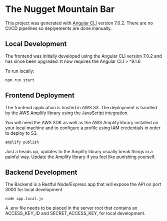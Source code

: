 # The Nugget Mountain Bar

This project was generated with [Angular CLI](https://github.com/angular/angular-cli) version 7.0.2. There are no CI/CD pipelines so deplyements are done manually.

## Local Development

The frontend was initially developed using the Angular CLI version 7.0.2 and has since been upgraded.  It now requires the Angular CLI  > ^9.1.6

To run locally:
```
npm run start
```
## Frontend Deployment

The frontend application is hosted in AWS S3.  The deployment is handled by the <a href="https://docs.amplify.aws/start/q/integration/js" target="_blank">AWS Amplify</a> library using the JavaScript integration.

You will need the AWS SDK as well as the AWS Amplify library installed on your local machine and to configure a profile using IAM credentials in order to deploy to S3.
```
amplify publish
```
Just a heads up, updates to the Amplify library usually break things in a painful way.  Update the Amplify library if you feel like punishing yourself.

## Backend Development
The Backend is a Restful Node/Express app that will expose the API on port 3000 for local development
```
node app.local.js
```
A .env file needs to be placed in the server root that contains an ACCESS_KEY_ID and SECRET_ACCESS_KEY, for local development.  

